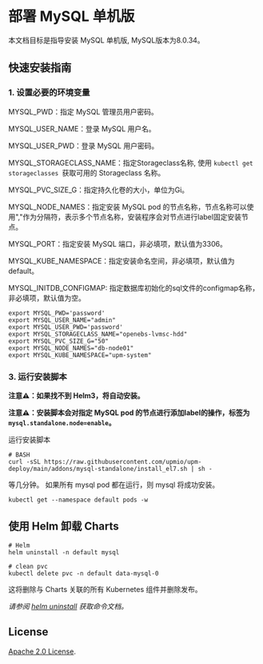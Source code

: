 # 部署 MySQL 单机版

本文档目标是指导安装 MySQL 单机版, MySQL版本为8.0.34。

## 快速安装指南

### 1. 设置必要的环境变量

MYSQL_PWD：指定 MySQL 管理员用户密码。

MYSQL_USER_NAME：登录 MySQL 用户名。

MYSQL_USER_PWD：登录 MySQL 用户密码。

MYSQL_STORAGECLASS_NAME：指定Storageclass名称, 使用 ```kubectl get storageclasses ```获取可用的 Storageclass 名称。

MYSQL_PVC_SIZE_G：指定持久化卷的大小，单位为Gi。

MYSQL_NODE_NAMES：指定安装 MySQL pod 的节点名称，节点名称可以使用","作为分隔符，表示多个节点名称，安装程序会对节点进行label固定安装节点。

MYSQL_PORT：指定安装 MySQL 端口，非必填项，默认值为3306。

MYSQL_KUBE_NAMESPACE：指定安装命名空间，非必填项，默认值为default。

MYSQL_INITDB_CONFIGMAP: 指定数据库初始化的sql文件的configmap名称，非必填项，默认值为空。

```console
export MYSQL_PWD='password'
export MYSQL_USER_NAME="admin"
export MYSQL_USER_PWD='password'
export MYSQL_STORAGECLASS_NAME="openebs-lvmsc-hdd"
export MYSQL_PVC_SIZE_G="50"
export MYSQL_NODE_NAMES="db-node01"
export MYSQL_KUBE_NAMESPACE="upm-system"
```

### 3. 运行安装脚本

**注意⚠️：如果找不到 Helm3，将自动安装。**

**注意⚠️：安装脚本会对指定 MySQL pod 的节点进行添加label的操作，标签为 ```mysql.standalone.node=enable```。**

运行安装脚本
```console
# BASH
curl -sSL https://raw.githubusercontent.com/upmio/upm-deploy/main/addons/mysql-standalone/install_el7.sh | sh -
```

等几分钟。 如果所有 mysql pod 都在运行，则 mysql 将成功安装。

```console
kubectl get --namespace default pods -w
```

## 使用 Helm 卸载 Charts

```console
# Helm
helm uninstall -n default mysql

# clean pvc
kubectl delete pvc -n default data-mysql-0
```

这将删除与 Charts 关联的所有 Kubernetes 组件并删除发布。

_请参阅 [helm uninstall](https://helm.sh/docs/helm/helm_uninstall/) 获取命令文档。_

## License

<!-- Keep full URL links to repo files because this README syncs from main to gh-pages.  -->
[Apache 2.0 License](https://raw.githubusercontent.com/upmio/upm-deploy/main/LICENSE).